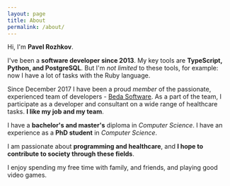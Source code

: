 ```yaml
---
layout: page
title: About
permalink: /about/
---
```

Hi, I'm **Pavel Rozhkov**.

I've been a **software developer since 2013**. My key tools are **TypeScript, Python, and PostgreSQL**. But I'm *not limited* to these tools, for example: now I have a lot of tasks with the Ruby language.

Since December 2017 I have been a proud *member* of the passionate, experienced team of developers - [Beda Software](https://beda.software). As a part of the team, I participate as a developer and consultant on a wide range of healthcare tasks. **I like my job and my team**.

I have a **bachelor's and master's** diploma in *Computer Science*.
I have an experience as a **PhD student** in *Computer Science*.

I am passionate about **programming and healthcare**, and **I hope to contribute to society through these fields**.

I enjoy spending my free time with family, and friends, and playing good video games.
